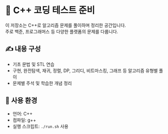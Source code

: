 # 🧠 C++ 코딩 테스트 준비

이 저장소는 C++로 알고리즘 문제를 풀이하며 정리한 공간입니다.  
주로 백준, 프로그래머스 등 다양한 플랫폼의 문제를 다룹니다.

## ✍️ 내용 구성
- 기초 문법 및 STL 연습
- 구현, 완전탐색, 재귀, 정렬, DP, 그리디, 비트마스킹, 그래프 등 알고리즘 유형별 풀이
- 문제별 주석 및 학습한 개념 정리

## 🔧 사용 환경
- 언어: C++
- 컴파일: g++
- 실행 스크립트: `./run.sh` 사용
